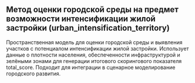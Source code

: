 ## Метод оценки городской среды на предмет возможности интенсификации жилой застройки (urban_intensification_territory)

Пространственная модель для оценки городской среды и выявления участков с потенциалом интенсификации жилой застройки. Использует данные о плотности населения, обеспеченности инфраструктурой и зелёными зонами для генерации итогового скорингового показателя total_score. Подходит для интеграции в сценарное моделирование городского развития.
